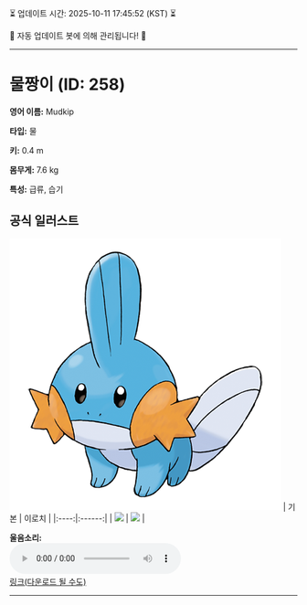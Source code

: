 
⏳ 업데이트 시간: 2025-10-11 17:45:52 (KST) ⏳

🤖 자동 업데이트 봇에 의해 관리됩니다! 🤖

---

# 물짱이 (ID: 258)
**영어 이름:** Mudkip

**타입:** 물

**키:** 0.4 m

**몸무게:** 7.6 kg

**특성:** 급류, 습기

## 공식 일러스트
![](https://raw.githubusercontent.com/PokeAPI/sprites/master/sprites/pokemon/other/official-artwork/258.png)
| 기본 | 이로치 |
|:----:|:------:|
| <img src="http://play.pokemonshowdown.com/sprites/ani/mudkip.gif" width="200"> | <img src="http://play.pokemonshowdown.com/sprites/ani-shiny/mudkip.gif" width="200"> |

**울음소리:**<br><audio controls src="https://raw.githubusercontent.com/PokeAPI/cries/main/cries/pokemon/latest/258.ogg"></audio><br> [링크(다운로드 될 수도)](https://raw.githubusercontent.com/PokeAPI/cries/main/cries/pokemon/latest/258.ogg)


---
